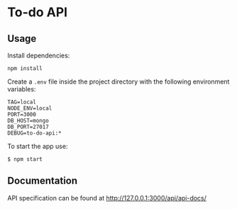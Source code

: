# To-do API

## Usage

Install dependencies:
```
npm install
```

Create a `.env` file inside the project directory with the following environment variables:
```
TAG=local
NODE_ENV=local
PORT=3000
DB_HOST=mongo
DB_PORT=27017
DEBUG=to-do-api:*
```

To start the app use:
```
$ npm start
```

## Documentation

API specification can be found at http://127.0.0.1:3000/api/api-docs/
